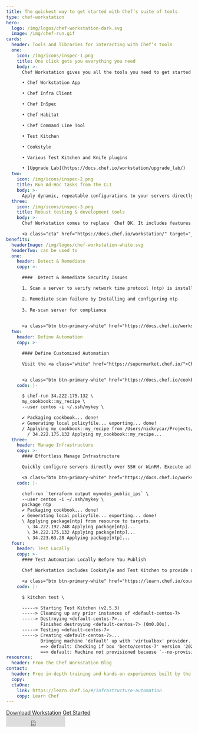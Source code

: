 ```yaml
---
title: The quickest way to get started with Chef’s suite of tools
type: chef-workstation
hero: 
  logo: /img/logos/chef-workstation-dark.svg
  image: /img/chef-run.gif
cards:
  header: Tools and libraries for interacting with Chef’s tools
  one:
    icon: /img/icons/inspec-1.png
    title: One click gets you everything you need
    body: >-
      Chef Workstation gives you all the tools you need to get started and includes:  

      • Chef Workstation App  

      • Chef Infra Client  

      • Chef InSpec  

      • Chef Habitat  

      • Chef Command Line Tool  

      • Test Kitchen  

      • Cookstyle  

      • Various Test Kitchen and Knife plugins  

      • [Upgrade Lab](https://docs.chef.io/workstation/upgrade_lab/) 
  two:
    icon: /img/icons/inspec-2.png
    title: Run Ad-Hoc tasks from the CLI
    body: >-
      Apply dynamic, repeatable configurations to your servers directly over SSH or WinRM via chef-run. This provides a quick way to apply config changes to the systems you manage whether or not they’re being actively managed by Chef Infra, without requiring any pre-installed software.  
  three:
    icon: /img/icons/inspec-3.png
    title: Robust testing & development tools
    body: >-
      Chef Workstation comes to replace  Chef DK. It includes features such as development tools for testing, dependency resolution, and cookbook generation, ensuring that whether you’re consuming existing chef policies, or creating your own, you have everything you need to get up and running quickly.

      <a class="cta" href="https://docs.chef.io/workstation/" target="_blank" rel="noopener noreferrer">Learn more</a>
benefits:
  headerImage: /img/logos/chef-workstation-white.svg
  headerTwo: can be used to
  one: 
    header: Detect & Remediate
    copy: >-

      ####  Detect & Remediate Security Issues  

      1. Scan a server to verify network time protocol (ntp) is installed and running  

      2. Remediate scan failure by Installing and configuring ntp  
 
      3. Re-scan server for compliance  

 
      <a class="btn btn-primary-white" href="https://docs.chef.io/workstation/getting_started/#ad-hoc-remote-execution-with-chef-run" target="_blank" rel="noreferrer noopener">Learn more</a>
  two: 
    header: Define Automation
    copy: >-

      #### Define Customized Automation  

      Visit the <a class="white" href="https://supermarket.chef.io/">Chef Supermarket</a> to find a library of partner and community maintained configuration policy, or use Chef's declarative resources to create custom automation for your organization. 


      <a class="btn btn-primary-white" href="https://docs.chef.io/cookbooks/" target="_blank" rel="noreferrer noopener">Learn more</a>
    code: |-

      $ chef-run 34.222.175.132 \
      my_cookbook::my_recipe \
      --user centos -i ~/.ssh/mykey \

      ✔ Packaging cookbook... done!
      ✔ Generating local policyfile... exporting... done!
      / Applying my_cookbook::my_recipe from /Users/nickrycar/Projects/
        / 34.222.175.132 Applying my_cookbook::my_recipe...
  three:
    header: Manage Infrastructure
    copy: >-
      #### Effortless Manage Infrastructure   

      Quickly configure servers directly over SSH or WinRM. Execute ad-hoc tasks on multiple hosts in parallel to quickly configure groups of servers.

      <a class="btn btn-primary-white" href="https://docs.chef.io/workstation/getting_started/#recipe-and-multi-node-convergence" target="_blank" rel="noopener noreferrer">Learn More</a>
    code: |-

      chef-run `terraform output mynodes_public_ips` \
      --user centos -i ~/.ssh/mykey \
      package ntp
      ✔ Packaging cookbook... done!
      ✔ Generating local policyfile... exporting... done!
      \ Applying package[ntp] from resource to targets.
        \ 34.222.192.248 Applying package[ntp]...
        \ 34.222.175.132 Applying package[ntp]...
        \ 34.223.63.28 Applying package[ntp]...
  four:
    header: Test Locally
    copy: >-
      #### Test Automation Locally Before You Publish  

      Chef Workstation includes Cookstyle and Test Kitchen to provide automated testing of your configuration policy. Combine these tools with Chef Automate to provide an auditable history of all change being applied to your environments.  

      <a class="btn btn-primary-white" href="https://learn.chef.io/courses/course-v1:chef+LocalDev101+Perpetual/about" target="_blank" rel="noopener noreferrer">Learn More</a>
    code: |-

      $ kitchen test \

      -----> Starting Test Kitchen (v2.5.3)
      -----> Cleaning up any prior instances of <default-centos-7>
      -----> Destroying <default-centos-7>...
             Finished destroying <default-centos-7> (0m0.00s).
      -----> Testing <default-centos-7>
      -----> Creating <default-centos-7>...
             Bringing machine 'default' up with 'virtualbox' provider...
             ==> default: Checking if box 'bento/centos-7' version '202002.04.0' is up to date...
             ==> default: Machine not provisioned because `--no-provision` is specified.
resources:
  header: From the Chef Workstation Blog
contact:
  header: Free in-depth training and hands-on experiences built by the Chef experts.
  copy: 
  ctaOne: 
    link: https://learn.chef.io/#/infrastructure-automation
    copy: Learn Chef
---
```

<div class="center-xs">
<a class="btn btn-primary" href="https://downloads.chef.io/products/workstation" target="_blank" rel="noopener noreferrer">Download Workstation</a>
<a class="btn btn-secondary" href="https://docs.chef.io/workstation/" target="_blank" rel="noopener noreferrer">Get Started</a>
<br/>
<iframe title="Github" id="github-star" src="https://ghbtns.com/github-btn.html?user=chef&repo=chef-workstation&type=star&count=true&size=large" frameborder="0" scrolling="0" width="160px" height="30px"></iframe>
</div>